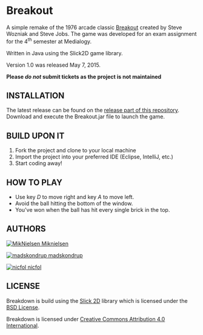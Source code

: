 # Breakout

A simple remake of the 1976 arcade classic [Breakout](https://en.wikipedia.org/wiki/Breakout_(video_game)) created by Steve Wozniak and Steve Jobs. The game was developed for an exam assignment for the 4<sup>th</sup> semester at Medialogy.

Written in Java using the Slick2D game library.

Version 1.0 was released May 7, 2015.

**Please *do not* submit tickets as the project is not maintained**

## INSTALLATION
The latest release can be found on the [release part of this repository](https://github.com/Miknielsen/OOSE2015_MiniProject/releases). Download and execute the Breakout.jar file to launch the game.

## BUILD UPON IT

1. Fork the project and clone to your local machine
2. Import the project into your preferred IDE (Eclipse, IntelliJ, etc.)
3. Start coding away!

## HOW TO PLAY

* Use key *D* to move right and key *A* to move left.
* Avoid the ball hitting the bottom of the window.
* You've won when the ball has hit every single brick in the top.

## AUTHORS

[![MikNielsen](https://avatars0.githubusercontent.com/u/11420498?v=3&s=32) Miknielsen](https://github.com/Miknielsen)

[![madskondrup](http://findicons.com/files/icons/941/web_design/32/user_business.png) madskondrup](https://github.com/madskondrup)

[![nicfol](https://avatars3.githubusercontent.com/u/11005695?v=3&s=32) nicfol](https://github.com/nicfol)

## LICENSE
Breakdown is build using the [Slick 2D](http://slick.ninjacave.com/) library which is licensed under the [BSD License](http://slick.ninjacave.com/license/).

Breakdown is licensed under [Creative Commons Attribution 4.0 International](https://creativecommons.org/licenses/by/4.0/).
